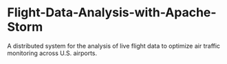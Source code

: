 # Flight-Data-Analysis-with-Apache-Storm
A distributed system for the analysis of live flight data to optimize air traffic monitoring across U.S. airports.
